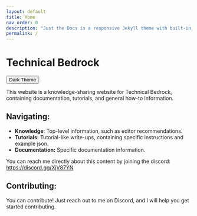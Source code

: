 ```yaml
---
layout: default
title: Home
nav_order: 0
description: "Just the Docs is a responsive Jekyll theme with built-in search that is easily customizable and hosted on GitHub Pages."
permalink: /
---
```

# Technical Bedrock 
<button class="btn js-toggle-dark-mode">Dark Theme</button>
<script type="text/javascript" src="{{ "/assets/js/dark-mode-preview.js" | absolute_url }}"></script>

This website is a knowledge-sharing website for Technical Bedrock, containing documentation, tutorials, and general how-to information. 

## Navigating:

 - **Knowledge**: Top-level information, such as editor recommendations.
 - **Tutorials:** Tutorial-like write-ups, containing specific instructions and example json.
 - **Documentation:** Specific documentation information. 

You can reach me directly about this content by joining the discord: https://discord.gg/XjV87YN

## Contributing:

You can contribute! Just reach out to me on Discord, and I will help you get started contributing.

